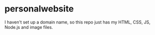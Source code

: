 # personalwebsite
I haven't set up a domain name, so this repo just has my HTML, CSS, JS, Node.js and image files.
